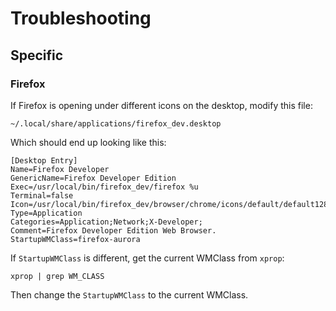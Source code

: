 # Troubleshooting

## Specific

### Firefox

If Firefox is opening under different icons on the desktop, modify this file:

```shell
~/.local/share/applications/firefox_dev.desktop
```

Which should end up looking like this:

```desktop
[Desktop Entry]
Name=Firefox Developer
GenericName=Firefox Developer Edition
Exec=/usr/local/bin/firefox_dev/firefox %u
Terminal=false
Icon=/usr/local/bin/firefox_dev/browser/chrome/icons/default/default128.png
Type=Application
Categories=Application;Network;X-Developer;
Comment=Firefox Developer Edition Web Browser.
StartupWMClass=firefox-aurora
```

If `StartupWMClass` is different, get the current WMClass from `xprop`:

```shell
xprop | grep WM_CLASS
```

Then change the `StartupWMClass` to the current WMClass.
